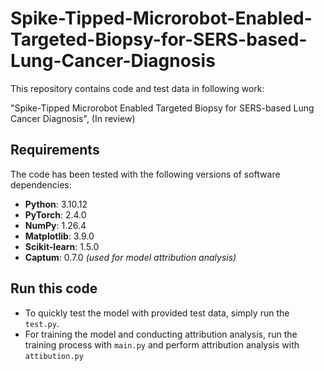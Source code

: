 # Spike-Tipped-Microrobot-Enabled-Targeted-Biopsy-for-SERS-based-Lung-Cancer-Diagnosis
This repository contains code and test data in following work:

"Spike-Tipped Microrobot Enabled Targeted Biopsy for SERS-based Lung Cancer Diagnosis",  (In review)
## Requirements
The code has been tested with the following versions of software dependencies:

- **Python**: 3.10.12
- **PyTorch**: 2.4.0
- **NumPy**: 1.26.4
- **Matplotlib**: 3.9.0
- **Scikit-learn**: 1.5.0
- **Captum**: 0.7.0 *(used for model attribution analysis)*
## Run this code
* To quickly test the model with provided test data, simply run the `test.py`.
* For training the model and conducting attribution analysis, 
run the training process with `main.py` and perform attribution analysis with `attibution.py`